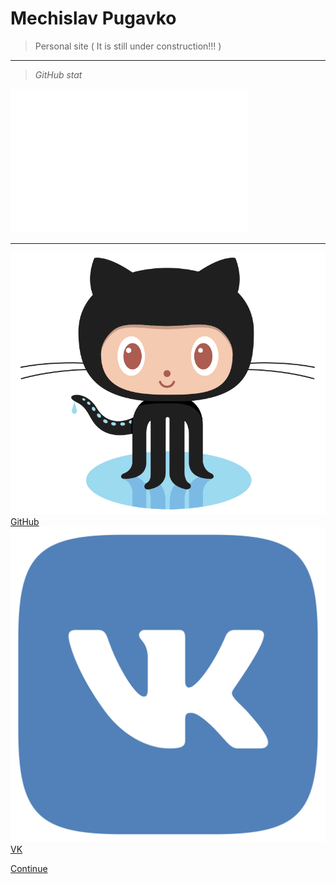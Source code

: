 <!-- _coverpage.md -->

<!--![logo](_media/icon.svg) --> 


# Mechislav Pugavko

> Personal site ( It is still under construction!!! )

___
> _GitHub stat_

<html>
<body>
 
 <img src="__media/icons/languages.svg" width="380" height="230">
</body>

</html>

<!---![stats](__media/icons/languages.svg ':size=70%')--->

___
![logo](__media/icons/Octocat.png ':size=2%') [GitHub](https://github.com/Pugavkomm)
![vk](__media/icons/vk.svg ':size=2%') [VK](https://vk.com/mechislavp)

[Continue](../README.md)

